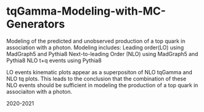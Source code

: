 # tqGamma-Modeling-with-MC-Generators
Modeling of the predicted and unobserved production of a top quark in association with a photon.
Modeling includes:
  Leading order(LO) using MadGraph5 and Pythia8
  Next-to-leading Order (NLO) using MadGraph5 and Pythia8
  NLO t+q events using Pythia8
  
LO events kinematic plots appear as a superpositon of NLO tqGamma and NLO tq plots. This leads to the conclusion that the combination of these NLO events should be sufficient in modeling the production of a top quark in associaiton with a photon.

2020-2021

